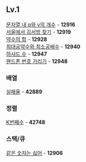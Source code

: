 ## Lv.1

[문자열 내 p와 y의 개수](https://github.com/wayandway/algorithms-javascript/blob/main/programmers/Lv1/12916.js) - **12916** <br>
[서울에서 김서방 찾기](https://github.com/wayandway/algorithms-javascript/blob/main/programmers/Lv1/12919.js) - **12919** <br>
[약수의 합](https://github.com/wayandway/algorithms-javascript/blob/main/programmers/Lv1/12928.js) - **12928** <br>
[최대공약수와 최소공배수](https://github.com/wayandway/algorithms-javascript/blob/main/programmers/Lv1/12940.js) - **12940** <br>
[하샤드 수](https://github.com/wayandway/algorithms-javascript/blob/main/programmers/Lv1/12947.js) - **12947** <br>
[핸드폰 번호 가리기](https://github.com/wayandway/algorithms-javascript/blob/main/programmers/Lv1/12948.js) - **12948** <br>

### 배열
[실패율](https://github.com/wayandway/algorithms-javascript/blob/main/programmers/Lv1/42889.js) - **42889** <br>

### 정렬
[K번째수](https://github.com/wayandway/algorithms-javascript/blob/main/programmers/Lv1/42748.js) - **42748** <br>

### 스택/큐
[같은 숫자는 싫어](https://github.com/wayandway/algorithms-javascript/blob/main/programmers/Lv1/12906.js) - **12906** <br>